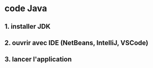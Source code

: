 # code Java
## 1. installer JDK
## 2. ouvrir avec IDE (NetBeans, IntelliJ, VSCode)
## 3. lancer l'application 
